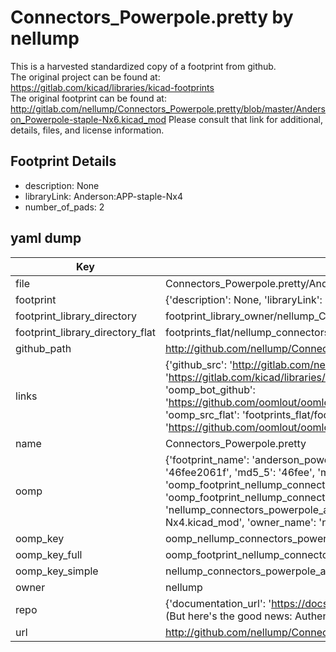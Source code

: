 # Connectors_Powerpole.pretty by nellump  
This is a harvested standardized copy of a footprint from github.  
The original project can be found at:  
https://gitlab.com/kicad/libraries/kicad-footprints  
The original footprint can be found at:
http://gitlab.com/nellump/Connectors_Powerpole.pretty/blob/master/Anderson_Powerpole-staple-Nx6.kicad_mod
Please consult that link for additional, details, files, and license information.  
## Footprint Details
* description: None  
* libraryLink: Anderson:APP-staple-Nx4  
* number_of_pads: 2  
## yaml dump  
| Key | Value |  
| --- | --- |  
| file | Connectors_Powerpole.pretty/Anderson_Powerpole-staple-Nx4.kicad_mod |  
| footprint | {'description': None, 'libraryLink': 'Anderson:APP-staple-Nx4', 'number_of_pads': 2} |  
| footprint_library_directory | footprint_library_owner/nellump_Connectors_Powerpole.pretty |  
| footprint_library_directory_flat | footprints_flat/nellump_connectors_powerpole_anderson_powerpole_staple_nx4/working |  
| github_path | http://github.com/nellump/Connectors_Powerpole.pretty/blob/master/Anderson_Powerpole-staple-Nx4.kicad_mod |  
| links | {'github_src': 'http://gitlab.com/nellump/Connectors_Powerpole.pretty/blob/master/Anderson_Powerpole-staple-Nx6.kicad_mod', 'github_src_repo': 'https://gitlab.com/kicad/libraries/kicad-footprints', 'oomp_bot': 'footprints/nellump_connectors_powerpole_anderson_powerpole_staple_nx4/working', 'oomp_bot_github': 'https://github.com/oomlout/oomlout_oomp_footprint_bot/tree/main/footprints/nellump_connectors_powerpole_anderson_powerpole_staple_nx4/working', 'oomp_src_flat': 'footprints_flat/footprints_flat/nellump_connectors_powerpole_anderson_powerpole_staple_nx4/working', 'oomp_src_flat_github': 'https://github.com/oomlout/oomlout_oomp_footprint_src/tree/main/footprints_flat/nellump_connectors_powerpole_anderson_powerpole_staple_nx4/working'} |  
| name | Connectors_Powerpole.pretty |  
| oomp | {'footprint_name': 'anderson_powerpole_staple_nx4', 'library_name': 'connectors_powerpole', 'md5': '46fee2061f08917d1f4d6a5d4546ae75', 'md5_10': '46fee2061f', 'md5_5': '46fee', 'md5_6': '46fee2', 'oomp_key': 'oomp_nellump_connectors_powerpole_anderson_powerpole_staple_nx4', 'oomp_key_extra': 'oomp_footprint_nellump_connectors_powerpole_anderson_powerpole_staple_nx4', 'oomp_key_full': 'oomp_footprint_nellump_connectors_powerpole_anderson_powerpole_staple_nx4_46fee2', 'oomp_key_simple': 'nellump_connectors_powerpole_anderson_powerpole_staple_nx4', 'original_filename': 'Connectors_Powerpole.pretty/Anderson_Powerpole-staple-Nx4.kicad_mod', 'owner_name': 'nellump'} |  
| oomp_key | oomp_nellump_connectors_powerpole_anderson_powerpole_staple_nx4 |  
| oomp_key_full | oomp_footprint_nellump_connectors_powerpole_anderson_powerpole_staple_nx4 |  
| oomp_key_simple | nellump_connectors_powerpole_anderson_powerpole_staple_nx4 |  
| owner | nellump |  
| repo | {'documentation_url': 'https://docs.github.com/rest/overview/resources-in-the-rest-api#rate-limiting', 'message': "API rate limit exceeded for 84.66.173.59. (But here's the good news: Authenticated requests get a higher rate limit. Check out the documentation for more details.)"} |  
| url | http://github.com/nellump/Connectors_Powerpole.pretty |  

